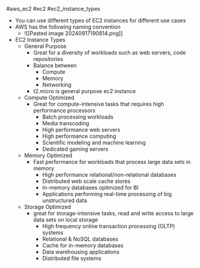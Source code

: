#aws_ec2 #ec2 #ec2_instance_types

- You can use different types of EC2 instances for different use cases
- AWS has the following naming convention
	- ![[Pasted image 20240917190814.png]]
- EC2 Instance Types
	- General Purpose
		- Great for a diversity of workloads such as web servers, code repositories
		- Balance between
			- Compute
			- Memory
			- Networking
		- t2.micro is general purpose ec2 instance
	- Compute Optimized
		- Great for compute-intensive tasks that requires high performance processors
			- Batch processing workloads
			- Media transcoding
			- High performance web servers
			- High performance computing
			- Scientific modeling and machine learning
			- Dedicated gaming servers
	- Memory Optimized
		- Fast performance for workloads that process large data sets in memory
			- High performance relational/non-relational databases
			- Distributed web scale cache stores
			- In-memory databases optimized for BI
			- Applications performing real-time processing of big unstructured data
	- Storage Optimized
		- great for storage-intensive tasks, read and write access to large data sets on local storage
			- High frequency online transaction processing (OLTP) systems
			- Relational & NoSQL databases
			- Cache for in-memory databases
			- Data warehousing applications
			- Distributed file systems 